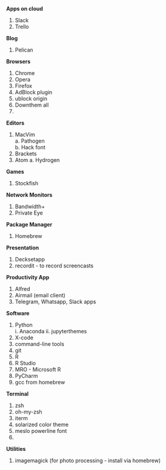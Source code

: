 **Apps on cloud**

1. Slack
2. Trello

**Blog**

1. Pelican

**Browsers**

1. Chrome
2. Opera
3. Firefox
4. AdBlock plugin
5. ublock origin
6. Downthem all
7. 

**Editors**

1. MacVim  
    a. Pathogen  
    b. Hack font
2. Brackets
3. Atom
    a. Hydrogen

**Games**

1. Stockfish

**Network Monitors**

1. Bandwidth+
2. Private Eye


**Package Manager**

1. Homebrew

**Presentation**

1. Decksetapp
2. recordit - to record screencasts

**Productivity App**

1. Alfred
2. Airmail (email client)
3. Telegram, Whatsapp, Slack apps

**Software**

1. Python  
    i. Anaconda
    ii. jupyterthemes
2. X-code
3. command-line tools
4. git
5. R
6. R Studio
7. MRO - Microsoft R
8. PyCharm
9. gcc from homebrew

**Terminal**

1. zsh
2. oh-my-zsh
3. iterm
4. solarized color theme
5. meslo powerline font
6. 

**Utilities**

1. imagemagick (for photo processing - install via homebrew)
